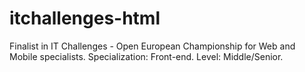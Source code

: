 # itchallenges-html
Finalist in IT Challenges -  Open European Championship for Web and Mobile specialists.
Specialization: Front-end.
Level: Middle/Senior.

